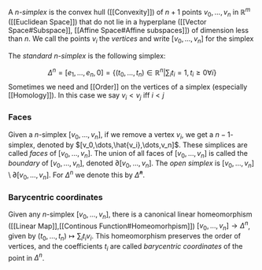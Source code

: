 A *$n$-simplex* is the convex hull ([[Convexity]]) of $n+1$ points $v_0,\dots,v_n$ in $\mathbb{R}^m$ ([[Euclidean Space]]) that do not lie in a hyperplane ([[Vector Space#Subspace]], [[Affine Space#Affine subspaces]]) of dimension less than $n$. We call the points $v_i$ the *vertices* and write $[v_0,\dots,v_n]$ for the simplex

The *standard $n$-simplex* is the following simplex: 

$$\Delta^n = [e_1,\dots,e_n,0] = \{(t_0,\dots,t_n)\in \mathbb{R}^n | \sum_{i}t_i=1, t_i\geq 0 \forall i\}$$
Sometimes we need and [[Order]] on the vertices of a simplex (especially [[Homology]]). In this case we say $v_i < v_j$ iff $i<j$ 

### Faces 

Given a $n$-simplex $[v_0,\dots,v_n]$, if we remove a vertex $v_i$, we get a $n-1$-simplex, denoted by $[v_0,\dots,\hat{v_i},\dots,v_n]$. These simplices are called *faces* of $[v_0,\dots,v_n]$.
The union of all faces of $[v_0,\dots,v_n]$ is called the *boundary* of $[v_0,\dots,v_n]$, denoted $\partial[v_0,\dots,v_n]$.
The *open simplex* is $[v_0,\dots,v_n]\setminus \partial [v_0,\dots,v_n]$. For $\Delta^n$ we denote this by $\mathring{\Delta}^n$.

### Barycentric coordinates

Given any $n$-simplex $[v_0,\dots,v_n]$, there is a canonical linear homeomorphism ([[Linear Map]],[[Continous Function#Homeomorhpism]]) $[v_0,\dots,v_n]\rightarrow \Delta^n$, given by $(t_0,\dots,t_n)\mapsto \sum_i t_i v_i$.
This homeomorphism preserves the order of vertices, and the coefficients $t_i$ are called *barycentric coordinates* of the point in $\Delta^n$.